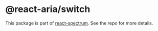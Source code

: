 # @react-aria/switch

This package is part of [react-spectrum](https://gitlab.com/watheia/spectrum). See the repo for more details.
